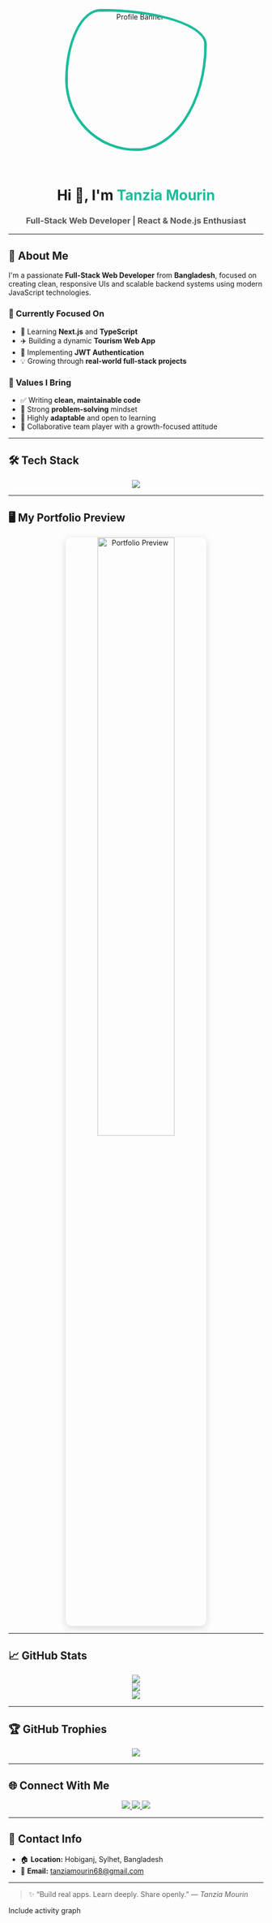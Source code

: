 <!-- Banner Section -->
<p align="center">
  <img src="https://i.ibb.co.com/qMWMf17z/Black-and-Teal-Modern-Web-Developer-Presentation-1.png" 
       alt="Profile Banner" 
       height="270px" 
       style="border-radius:25% 75% 50% 50% / 50% 25% 75% 50%; border:5px solid #1abc9c;" />
</p>

<br/>

<h1 align="center">Hi 👋, I'm <span style="color:#1abc9c;">Tanzia Mourin</span></h1>
<h3 align="center" style="color:#555;">Full-Stack Web Developer | React & Node.js Enthusiast</h3>

---

## 💫 About Me

I'm a passionate **Full-Stack Web Developer** from **Bangladesh**, focused on creating clean, responsive UIs and scalable backend systems using modern JavaScript technologies.

### 🚀 Currently Focused On

- 🚧 Learning **Next.js** and **TypeScript**
- ✈️ Building a dynamic **Tourism Web App**
- 🔐 Implementing **JWT Authentication**
- 💡 Growing through **real-world full-stack projects**

### 🔧 Values I Bring

- ✅ Writing **clean, maintainable code**
- 🧠 Strong **problem-solving** mindset
- 🔁 Highly **adaptable** and open to learning
- 🤝 Collaborative team player with a growth-focused attitude

---

## 🛠️ Tech Stack

<p align="center">
  <img src="https://skillicons.dev/icons?i=html,css,js,ts,react,nextjs,nodejs,express,mongodb,firebase,jquery,tailwind,bootstrap,daisyui,vercel,netlify,postman,figma,canva,git,github" />
</p>

---

## 🖥️ My Portfolio Preview

<p align="center">
  <a href="https://tanzia-s-profile.web.app/" target="_blank" rel="noopener noreferrer">
    <img src="https://i.ibb.co.com/3mszNFvY/Screenshot-2025-08-05-215743.png" 
         alt="Portfolio Preview" 
         width="55%" 
         style="border-radius: 12px; box-shadow: 0 4px 15px rgba(0,0,0,0.15);" />
  </a>
</p>

---

## 📈 GitHub Stats

<p align="center">
  <img src="https://github-readme-stats.vercel.app/api?username=tanziamourin&show_icons=true&theme=tokyonight" />
  <br/>
  <img src="https://streak-stats.demolab.com?user=tanziamourin&theme=tokyonight" />
  <br/>
  <img src="https://github-readme-stats.vercel.app/api/top-langs/?username=tanziamourin&layout=compact&theme=tokyonight" />
</p>

---

## 🏆 GitHub Trophies

<p align="center">
  <img src="https://github-profile-trophy.vercel.app/?username=tanziamourin&theme=onedark&no-bg=true&margin-w=10" />
</p>

---

## 🌐 Connect With Me

<p align="center">
  <a href="https://linkedin.com/in/tanzia-mourin-chowdhury" target="_blank">
    <img src="https://img.shields.io/badge/LinkedIn-0077B5?style=for-the-badge&logo=linkedin&logoColor=white" />
  </a>
  <a href="https://www.facebook.com/share/1AunuMzMhr/" target="_blank">
    <img src="https://img.shields.io/badge/Facebook-1877F2?style=for-the-badge&logo=facebook&logoColor=white" />
  </a>
  <a href="mailto:tanziamourin68@gmail.com">
    <img src="https://img.shields.io/badge/Gmail-D14836?style=for-the-badge&logo=gmail&logoColor=white" />
  </a>
</p>

---

## 📍 Contact Info

- 🏠 **Location:** Hobiganj, Sylhet, Bangladesh  
- 📧 **Email:** tanziamourin68@gmail.com

---

> ✨ “Build real apps. Learn deeply. Share openly.” — *Tanzia Mourin*

<!-- Designed with ❤️ by Tanzia Mourin -->  Include activity graph
